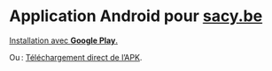 # Application Android pour [sacy.be](https://www.sacy.be)

[Installation avec **Google Play**.](https://play.google.com/store/apps/details?id=be.sacy)

Ou : [Téléchargement direct de l’APK](https://github.com/bible-sacy/sacy.be-android/raw/refs/heads/master/app/release/app-release.apk).
